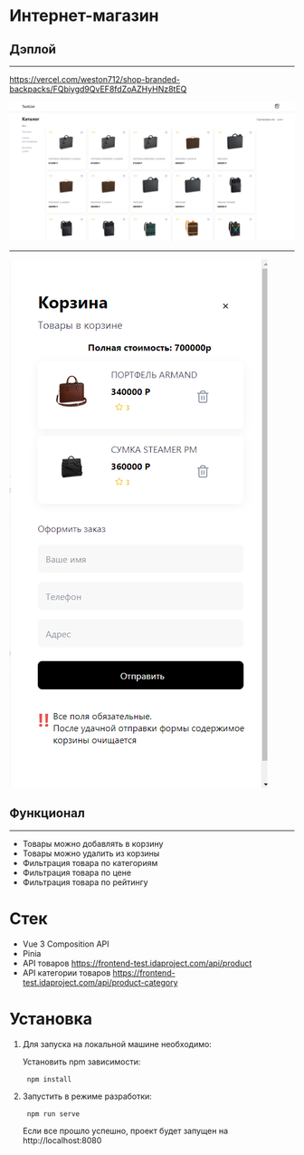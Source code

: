 # Интернет-магазин

## Дэплой
______

https://vercel.com/weston712/shop-branded-backpacks/FQbiygd9QvEF8fdZoAZHyHNz8tEQ

![фото-1](readme/img/1.png)
___
![фото-2](readme/img/2.png)


## Функционал
___________

+ Товары можно добавлять в корзину
+ Товары можно удалить из корзины
+ Фильтрация товара по категориям
+ Фильтрация товара по цене
+ Фильтрация товара по рейтингу


# Стек
+ Vue 3 Composition API
+ Pinia
+ API товаров https://frontend-test.idaproject.com/api/product
+ API категории товаров https://frontend-test.idaproject.com/api/product-category



# Установка

1. Для запуска на локальной машине необходимо:

    Установить npm зависимости:

        npm install

2. Запустить в режиме разработки:
   
        npm run serve

   Если все прошло успешно, проект будет запущен на http://localhost:8080
